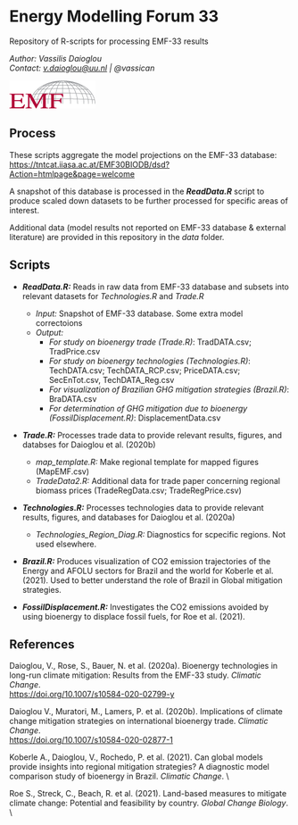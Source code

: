 # Energy Modelling Forum 33 
Repository of R-scripts for processing EMF-33 results 

*Author: Vassilis Daioglou*\
*Contact: v.daioglou@uu.nl | @vassican*

![](EMF-Logo_v2.1.png)

## Process
These scripts aggregate the model projections on the EMF-33 database: \
https://tntcat.iiasa.ac.at/EMF30BIODB/dsd?Action=htmlpage&page=welcome

A snapshot of this database is processed in the ***ReadData.R*** script to produce scaled down datasets to be further processed for specific areas of interest.

Additional data (model results not reported on EMF-33 database & external literature) are provided in this repository in the *data* folder.

## Scripts
- ***ReadData.R:*** Reads in raw data from EMF-33 database and subsets into relevant datasets for *Technologies.R* and *Trade.R*
  - *Input:* Snapshot of EMF-33 database. Some extra model correctoions
  - *Output:* 
    - *For study on bioenergy trade (Trade.R)*: TradDATA.csv; TradPrice.csv
    - *For study on bioenergy technologies (Technologies.R)*: TechDATA.csv; TechDATA_RCP.csv; PriceDATA.csv; SecEnTot.csv, TechDATA_Reg.csv
    - *For visualization of Brazilian GHG mitigation strategies (Brazil.R)*: BraDATA.csv
    - *For determination of GHG mitigation due to bioenergy (FossilDisplacement.R)*: DisplacementData.csv
 
- ***Trade.R:*** Processes trade data to provide relevant results, figures, and databses for Daioglou et al. (2020b)
  - *map_template.R:* Make regional template for mapped figures (MapEMF.csv)
  - *TradeData2.R:* Additional data for trade paper concerning regional biomass prices (TradeRegData.csv; TradeRegPrice.csv)

- ***Technologies.R:*** Processes technologies data to provide relevant results, figures, and databases for Daioglou et al. (2020a)
  - *Technologies_Region_Diag.R:* Diagnostics for scpecific regions. Not used elsewhere.

- ***Brazil.R:*** Produces visualization of CO2 emission trajectories of the Energy and AFOLU sectors for Brazil and the world for Koberle et al. (2021). 
	Used to	better understand the role of Brazil in Global mitigation strategies. 

- ***FossilDisplacement.R:*** Investigates the CO2 emissions avoided by using bioenergy to  displace fossil fuels, for Roe et al. (2021). 

## References
Daioglou, V., Rose, S., Bauer, N. et al. (2020a). Bioenergy technologies in long-run climate mitigation: Results from the EMF-33 study. *Climatic Change*.\
 https://doi.org/10.1007/s10584-020-02799-y

Daioglou V., Muratori, M., Lamers, P. et al. (2020b). Implications of climate change mitigation strategies on international bioenergy trade. *Climatic Change*. \
https://doi.org/10.1007/s10584-020-02877-1

Koberle A., Daioglou, V., Rochedo, P. et al. (2021). Can global models provide insights into regional mitigation strategies? A diagnostic model comparison study of bioenergy in Brazil. *Climatic Change*. \

Roe S., Streck, C., Beach, R. et al. (2021). Land-based measures to mitigate climate change: Potential and feasibility by country. *Global Change Biology*. \
